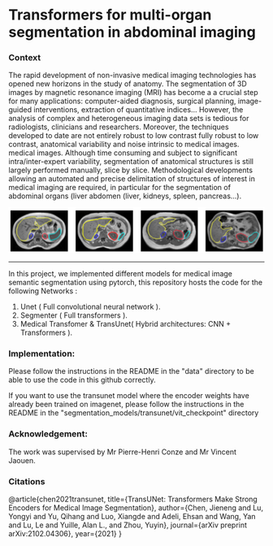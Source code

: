 # Transformers for multi-organ segmentation in abdominal imaging

### Context
The rapid development of non-invasive medical imaging technologies has opened new horizons in the study of
anatomy. The segmentation of 3D images by magnetic resonance imaging (MRI) has become a
a crucial step for many applications: computer-aided diagnosis, surgical planning, image-guided interventions, extraction of quantitative indices...
However, the analysis of complex and heterogeneous imaging data sets is tedious for radiologists, clinicians and
researchers. Moreover, the techniques developed to date are not entirely robust to low contrast
fully robust to low contrast, anatomical variability and noise intrinsic to medical images.
medical images. Although time consuming and subject to significant intra/inter-expert variability, segmentation of anatomical
structures is still largely performed manually, slice by slice.
Methodological developments allowing an automated and precise delimitation of structures of interest in
medical imaging are required, in particular for the segmentation of abdominal organs (liver
abdomen (liver, kidneys, spleen, pancreas...).

![image](pictures/Picture1.png)


----
In this project, we implemented different models for medical image semantic segmentation using pytorch, this repository hosts the code for the following Networks :
1. Unet ( Full convolutional neural network ).
2. Segmenter ( Full transformers ).
3. Medical Transfomer & TransUnet( Hybrid architectures: CNN + Transformers ). 

### Implementation:
Please follow the instructions in the README in the "data" directory to be able to use the code in this github correctly.

If you want to use the transunet model where the encoder weights have already been trained on imagenet, please follow the instructions in the README in the "segmentation_models/transunet/vit_checkpoint" directory

### Acknowledgement:
The work was supervised by Mr Pierre-Henri Conze and Mr Vincent Jaouen.

### Citations

@article{chen2021transunet,
  title={TransUNet: Transformers Make Strong Encoders for Medical Image Segmentation},
  author={Chen, Jieneng and Lu, Yongyi and Yu, Qihang and Luo, Xiangde and Adeli, Ehsan and Wang, Yan and Lu, Le and Yuille, Alan L., and Zhou, Yuyin},
  journal={arXiv preprint arXiv:2102.04306},
  year={2021}
}
